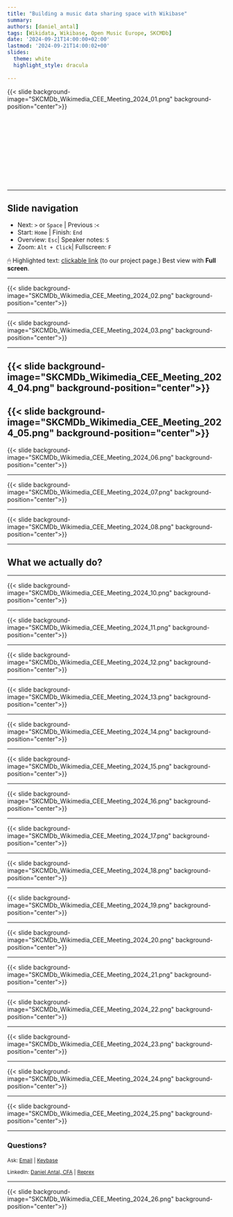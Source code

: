 ```yaml
---
title: "Building a music data sharing space with Wikibase"
summary: 
authors: [daniel_antal]
tags: [Wikidata, Wikibase, Open Music Europe, SKCMDb]
date: '2024-09-21T14:00:00+02:00'
lastmod: '2024-09-21T14:00:02+00'
slides:
  theme: white
  highlight_style: dracula
  
---
```


{{< slide background-image="SKCMDb_Wikimedia_CEE_Meeting_2024_01.png" background-position="center">}}
<br/><br/><br/><br/><br/><br/><br/></br></br></br></br>

---

## Slide navigation

- Next: `️>` or `Space` | Previous :️`<`
- Start: `Home` | Finish: `End`
- Overview: `Esc`|  Speaker notes: `S`
- Zoom: `Alt + Click️`|  Fullscreen: `F`

🖱 Highlighted text: [clickable link](https://reprex.nl/project/musiceviota/) (to our project page.) Best view with **Full screen**.

---

{{< slide background-image="SKCMDb_Wikimedia_CEE_Meeting_2024_02.png" background-position="center">}}

---

{{< slide background-image="SKCMDb_Wikimedia_CEE_Meeting_2024_03.png" background-position="center">}}

---

{{< slide background-image="SKCMDb_Wikimedia_CEE_Meeting_2024_04.png" background-position="center">}}
---

{{< slide background-image="SKCMDb_Wikimedia_CEE_Meeting_2024_05.png" background-position="center">}}
---

{{< slide background-image="SKCMDb_Wikimedia_CEE_Meeting_2024_06.png" background-position="center">}}

---

{{< slide background-image="SKCMDb_Wikimedia_CEE_Meeting_2024_07.png" background-position="center">}}

---

{{< slide background-image="SKCMDb_Wikimedia_CEE_Meeting_2024_08.png" background-position="center">}}

---

## What we actually do?

---

{{< slide background-image="SKCMDb_Wikimedia_CEE_Meeting_2024_10.png" background-position="center">}}

---

{{< slide background-image="SKCMDb_Wikimedia_CEE_Meeting_2024_11.png" background-position="center">}}

---

{{< slide background-image="SKCMDb_Wikimedia_CEE_Meeting_2024_12.png" background-position="center">}}

---

{{< slide background-image="SKCMDb_Wikimedia_CEE_Meeting_2024_13.png" background-position="center">}}

---

{{< slide background-image="SKCMDb_Wikimedia_CEE_Meeting_2024_14.png" background-position="center">}}

---

{{< slide background-image="SKCMDb_Wikimedia_CEE_Meeting_2024_15.png" background-position="center">}}

---

{{< slide background-image="SKCMDb_Wikimedia_CEE_Meeting_2024_16.png" background-position="center">}}

---

{{< slide background-image="SKCMDb_Wikimedia_CEE_Meeting_2024_17.png" background-position="center">}}

---

{{< slide background-image="SKCMDb_Wikimedia_CEE_Meeting_2024_18.png" background-position="center">}}

---
{{< slide background-image="SKCMDb_Wikimedia_CEE_Meeting_2024_19.png" background-position="center">}}

---

{{< slide background-image="SKCMDb_Wikimedia_CEE_Meeting_2024_20.png" background-position="center">}}

---

{{< slide background-image="SKCMDb_Wikimedia_CEE_Meeting_2024_21.png" background-position="center">}}

---

{{< slide background-image="SKCMDb_Wikimedia_CEE_Meeting_2024_22.png" background-position="center">}}

---

{{< slide background-image="SKCMDb_Wikimedia_CEE_Meeting_2024_23.png" background-position="center">}}

---

{{< slide background-image="SKCMDb_Wikimedia_CEE_Meeting_2024_24.png" background-position="center">}}

---

{{< slide background-image="SKCMDb_Wikimedia_CEE_Meeting_2024_25.png" background-position="center">}}


---

### Questions?


<p style="font-size:85%" > Ask: <a href="https://reprex.nl/#contact" target="_blank">Email</a> |
<a href="https://keybase.io/team/reprexcommunity" target="_blank">Keybase</a> 
</p>
<p style="font-size:85%" > LinkedIn: 
<a href="https://www.linkedin.com/in/antaldaniel/" target="_blank">Daniel Antal, CFA</a> |
<a href="https://www.linkedin.com/company/68855596" target="_blank">Reprex</a> </p>


---

{{< slide background-image="SKCMDb_Wikimedia_CEE_Meeting_2024_26.png" background-position="center">}}


